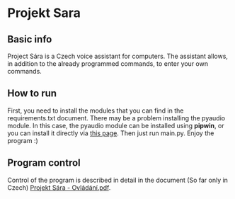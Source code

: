 # Projekt Sara
## Basic info
Project Sára is a Czech voice assistant for computers. The assistant allows, in addition to the already programmed commands, to enter your own commands.
## How to run
First, you need to install the modules that you can find in the requirements.txt document. There may be a problem installing the pyaudio module. In this case, the pyaudio module can be installed using **pipwin**, or you can install it directly via [this page](https://www.lfd.uci.edu/~gohlke/pythonlibs/#pyaudio). Then just run main.py. Enjoy the program :)
## Program control
Control of the program is described in detail in the document (So far only in Czech) [Projekt Sára - Ovládání.pdf](https://github.com/Enigma036/Projekt-Sara/blob/main/Projekt%20S%C3%A1ra%20-%20Ovl%C3%A1d%C3%A1n%C3%AD.pdf).

